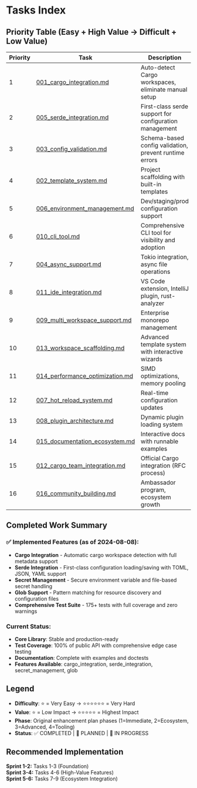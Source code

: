 # Tasks Index

## Priority Table (Easy + High Value → Difficult + Low Value)

| Priority | Task | Description | Difficulty | Value | Effort | Phase | Status |
|----------|------|-------------|------------|-------|--------|--------|---------|
| 1 | [001_cargo_integration.md](completed/001_cargo_integration.md) | Auto-detect Cargo workspaces, eliminate manual setup | ⭐⭐ | ⭐⭐⭐⭐⭐ | 3-4 days | 1 | ✅ **COMPLETED** |
| 2 | [005_serde_integration.md](completed/005_serde_integration.md) | First-class serde support for configuration management | ⭐⭐ | ⭐⭐⭐⭐⭐ | 3-4 days | 2 | ✅ **COMPLETED** |
| 3 | [003_config_validation.md](003_config_validation.md) | Schema-based config validation, prevent runtime errors | ⭐⭐⭐ | ⭐⭐⭐⭐ | 3-4 days | 1 | 🔄 **PLANNED** |
| 4 | [002_template_system.md](002_template_system.md) | Project scaffolding with built-in templates | ⭐⭐⭐ | ⭐⭐⭐⭐ | 4-5 days | 1 | 🔄 **PLANNED** |
| 5 | [006_environment_management.md](006_environment_management.md) | Dev/staging/prod configuration support | ⭐⭐⭐ | ⭐⭐⭐⭐ | 3-4 days | 2 | 🔄 **PLANNED** |
| 6 | [010_cli_tool.md](010_cli_tool.md) | Comprehensive CLI tool for visibility and adoption | ⭐⭐⭐⭐ | ⭐⭐⭐⭐⭐ | 5-6 days | 4 | 🔄 **PLANNED** |
| 7 | [004_async_support.md](004_async_support.md) | Tokio integration, async file operations | ⭐⭐⭐⭐ | ⭐⭐⭐⭐ | 4-5 days | 2 | 🔄 **PLANNED** |
| 8 | [011_ide_integration.md](011_ide_integration.md) | VS Code extension, IntelliJ plugin, rust-analyzer | ⭐⭐⭐⭐ | ⭐⭐⭐⭐⭐ | 2-3 months | 4 | 🔄 **PLANNED** |
| 9 | [009_multi_workspace_support.md](009_multi_workspace_support.md) | Enterprise monorepo management | ⭐⭐⭐⭐⭐ | ⭐⭐⭐⭐ | 4-5 days | 3 | 🔄 **PLANNED** |
| 10 | [013_workspace_scaffolding.md](013_workspace_scaffolding.md) | Advanced template system with interactive wizards | ⭐⭐⭐⭐⭐ | ⭐⭐⭐⭐ | 4-6 weeks | 4 | 🔄 **PLANNED** |
| 11 | [014_performance_optimization.md](014_performance_optimization.md) | SIMD optimizations, memory pooling | ⭐⭐⭐⭐⭐ | ⭐⭐⭐ | 3-4 weeks | 4 | 🔄 **PLANNED** |
| 12 | [007_hot_reload_system.md](007_hot_reload_system.md) | Real-time configuration updates | ⭐⭐⭐⭐ | ⭐⭐⭐ | 4-5 days | 3 | 🔄 **PLANNED** |
| 13 | [008_plugin_architecture.md](008_plugin_architecture.md) | Dynamic plugin loading system | ⭐⭐⭐⭐⭐ | ⭐⭐⭐ | 5-6 days | 3 | 🔄 **PLANNED** |
| 14 | [015_documentation_ecosystem.md](015_documentation_ecosystem.md) | Interactive docs with runnable examples | ⭐⭐⭐⭐⭐ | ⭐⭐⭐ | 3-4 months | 4 | 🔄 **PLANNED** |
| 15 | [012_cargo_team_integration.md](012_cargo_team_integration.md) | Official Cargo integration (RFC process) | ⭐⭐⭐⭐⭐⭐ | ⭐⭐⭐⭐⭐ | 12-18 months | 4 | 🔄 **PLANNED** |
| 16 | [016_community_building.md](016_community_building.md) | Ambassador program, ecosystem growth | ⭐⭐⭐⭐⭐⭐ | ⭐⭐⭐ | 18-24 months | 4 | 🔄 **PLANNED** |

## Completed Work Summary

### ✅ Implemented Features (as of 2024-08-08):
- **Cargo Integration** - Automatic cargo workspace detection with full metadata support
- **Serde Integration** - First-class configuration loading/saving with TOML, JSON, YAML support  
- **Secret Management** - Secure environment variable and file-based secret handling
- **Glob Support** - Pattern matching for resource discovery and configuration files
- **Comprehensive Test Suite** - 175+ tests with full coverage and zero warnings

### Current Status:
- **Core Library**: Stable and production-ready
- **Test Coverage**: 100% of public API with comprehensive edge case testing
- **Documentation**: Complete with examples and doctests
- **Features Available**: cargo_integration, serde_integration, secret_management, glob

## Legend
- **Difficulty**: ⭐ = Very Easy → ⭐⭐⭐⭐⭐⭐ = Very Hard
- **Value**: ⭐ = Low Impact → ⭐⭐⭐⭐⭐ = Highest Impact  
- **Phase**: Original enhancement plan phases (1=Immediate, 2=Ecosystem, 3=Advanced, 4=Tooling)
- **Status**: ✅ COMPLETED | 🔄 PLANNED | 🚧 IN PROGRESS

## Recommended Implementation
**Sprint 1-2:** Tasks 1-3 (Foundation)  
**Sprint 3-4:** Tasks 4-6 (High-Value Features)  
**Sprint 5-6:** Tasks 7-9 (Ecosystem Integration)